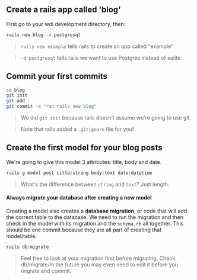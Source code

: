 ## Create a rails app called 'blog'

First go to your wdi development directory, then:

```sh
rails new blog -d postgresql
```
> `rails new example` tells rails to create an app called "example"

> `-d postgresql` tells rails we want to use Postgres instead of sqlite.

## Commit your first commits 

```sh
cd blog
git init
git add .
git commit -m "ran rails new blog"
```

> We did `git init` because rails doesn't assume we're going to use git.
> 
> Note that rails added a `.gitignore` file for you!


## Create the first model for your blog posts

We're going to give this model 3 attributes: title, body and date.

```sh
rails g model post title:string body:text date:datetime
```

> What's the difference between `string` and `text`?  Just length.

#### Always migrate your database after creating a new model

Creating a model also creates a **database migration**, or code that will add the correct table to the database.  We need to run the migration and then check in the model with its migration and the `schema.rb` all together.  This should be one commit because they are all part of creating that model/table.


```sh
rails db:migrate
```

> Feel free to look at your migration first before migrating.  Check db/migrate/In the future you may even need to edit it before you migrate and commit.